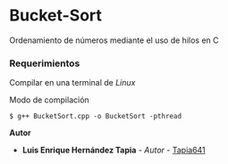 # Bucket-Sort
Ordenamiento de números mediante el uso de hilos en C



### Requerimientos

Compilar en una terminal de _Linux_

Modo de compilación
```
$ g++ BucketSort.cpp -o BucketSort -pthread

```


**Autor**
* **Luis Enrique Hernández Tapia** - *Autor* - [Tapia641](https://github.com/Tapia641)
